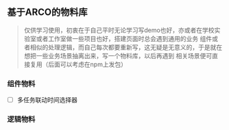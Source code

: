 ## 基于ARCO的物料库
> 仅供学习使用，初衷在于自己平时无论学习写demo也好，亦或者在学校实验室或者工作室做一些项目也好，搭建页面时总会遇到通用的业务
> 组件或者相似的处理逻辑，而自己每次都要重新写，这无疑是无意义的，于是就在想把一些业务场景抽离出来，写一个物料库，以后再遇到
> 相关场景便可直接复用（后面可以考虑在npm上发包）

### 组件物料

- [ ] 多任务联动时间选择器

### 逻辑物料